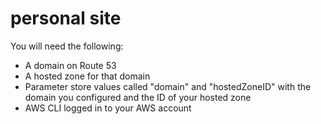 # personal site

You will need the following:

- A domain on Route 53
- A hosted zone for that domain
- Parameter store values called "domain" and "hostedZoneID" with the domain you configured and the ID of your hosted zone
- AWS CLI logged in to your AWS account
